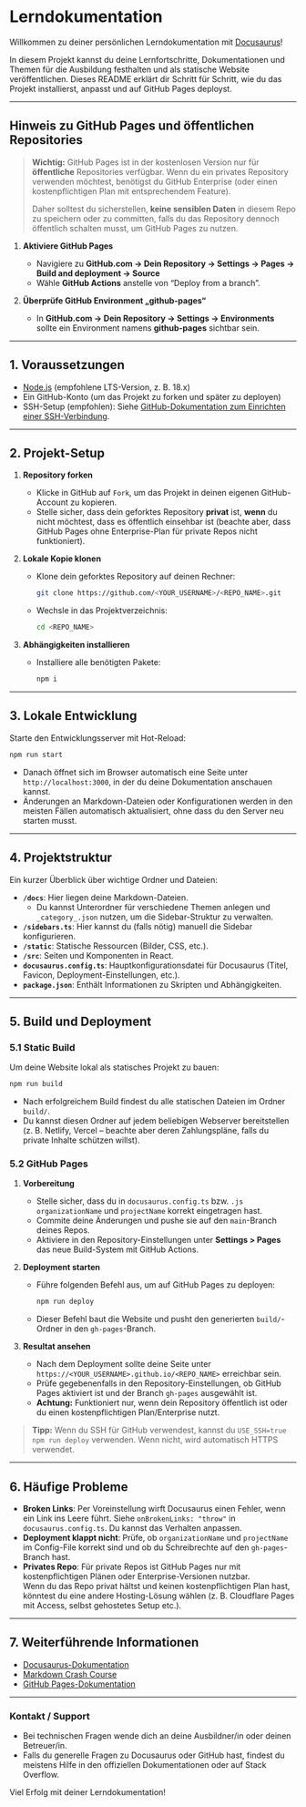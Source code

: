 # Lerndokumentation

Willkommen zu deiner persönlichen Lerndokumentation mit [Docusaurus](https://docusaurus.io/)!

In diesem Projekt kannst du deine Lernfortschritte, Dokumentationen und Themen für die Ausbildung festhalten und als
statische Website veröffentlichen. Dieses README erklärt dir Schritt für Schritt, wie du das Projekt installierst,
anpasst und auf GitHub Pages deployst.

---

## Hinweis zu GitHub Pages und öffentlichen Repositories

> **Wichtig:** GitHub Pages ist in der kostenlosen Version nur für **öffentliche** Repositories verfügbar. Wenn du ein
> privates Repository verwenden möchtest, benötigst du GitHub Enterprise (oder einen kostenpflichtigen Plan mit
> entsprechendem Feature).
>
> Daher solltest du sicherstellen, **keine sensiblen Daten** in diesem Repo zu speichern oder zu committen, falls du das
> Repository dennoch öffentlich schalten musst, um GitHub Pages zu nutzen.

1. **Aktiviere GitHub Pages**

   - Navigiere zu **GitHub.com → Dein Repository → Settings → Pages → Build and deployment → Source**
   - Wähle **GitHub Actions** anstelle von “Deploy from a branch”.

2. **Überprüfe GitHub Environment „github-pages“**
   - In **GitHub.com → Dein Repository → Settings → Environments** sollte ein Environment namens **github-pages**
     sichtbar sein.

---

## 1. Voraussetzungen

- [Node.js](https://nodejs.org/) (empfohlene LTS-Version, z. B. 18.x)
- Ein GitHub-Konto (um das Projekt zu forken und später zu deployen)
- SSH-Setup (empfohlen):
  Siehe [GitHub-Dokumentation zum Einrichten einer SSH-Verbindung](https://docs.github.com/en/authentication/connecting-to-github-with-ssh/generating-a-new-ssh-key-and-adding-it-to-the-ssh-agent).

---

## 2. Projekt-Setup

1. **Repository forken**

   - Klicke in GitHub auf `Fork`, um das Projekt in deinen eigenen GitHub-Account zu kopieren.
   - Stelle sicher, dass dein geforktes Repository **privat** ist, **wenn** du nicht möchtest, dass es öffentlich
     einsehbar ist (beachte aber, dass GitHub Pages ohne Enterprise-Plan für private Repos nicht funktioniert).

2. **Lokale Kopie klonen**

   - Klone dein geforktes Repository auf deinen Rechner:
     ```bash
     git clone https://github.com/<YOUR_USERNAME>/<REPO_NAME>.git
     ```
   - Wechsle in das Projektverzeichnis:
     ```bash
     cd <REPO_NAME>
     ```

3. **Abhängigkeiten installieren**

   - Installiere alle benötigten Pakete:
     ```bash
     npm i
     ```

---

## 3. Lokale Entwicklung

Starte den Entwicklungsserver mit Hot-Reload:

```bash
npm run start
```

- Danach öffnet sich im Browser automatisch eine Seite unter `http://localhost:3000`, in der du deine Dokumentation
  anschauen kannst.
- Änderungen an Markdown-Dateien oder Konfigurationen werden in den meisten Fällen automatisch aktualisiert, ohne dass
  du den Server neu starten musst.

---

## 4. Projektstruktur

Ein kurzer Überblick über wichtige Ordner und Dateien:

- **`/docs`**: Hier liegen deine Markdown-Dateien.
  - Du kannst Unterordner für verschiedene Themen anlegen und `_category_.json` nutzen, um die Sidebar-Struktur zu
    verwalten.
- **`/sidebars.ts`**: Hier kannst du (falls nötig) manuell die Sidebar konfigurieren.
- **`/static`**: Statische Ressourcen (Bilder, CSS, etc.).
- **`/src`**: Seiten und Komponenten in React.
- **`docusaurus.config.ts`**: Hauptkonfigurationsdatei für Docusaurus (Titel, Favicon,
  Deployment-Einstellungen, etc.).
- **`package.json`**: Enthält Informationen zu Skripten und Abhängigkeiten.

---

## 5. Build und Deployment

### 5.1 Static Build

Um deine Website lokal als statisches Projekt zu bauen:

```bash
npm run build
```

- Nach erfolgreichem Build findest du alle statischen Dateien im Ordner `build/`.
- Du kannst diesen Ordner auf jedem beliebigen Webserver bereitstellen (z. B. Netlify, Vercel – beachte aber deren
  Zahlungspläne, falls du private Inhalte schützen willst).

### 5.2 GitHub Pages

1. **Vorbereitung**

   - Stelle sicher, dass du in `docusaurus.config.ts` bzw. `.js` `organizationName` und `projectName` korrekt
     eingetragen hast.
   - Commite deine Änderungen und pushe sie auf den `main`-Branch deines Repos.
   - Aktiviere in den Repository-Einstellungen unter **Settings > Pages** das neue Build-System mit GitHub Actions.

2. **Deployment starten**

   - Führe folgenden Befehl aus, um auf GitHub Pages zu deployen:
     ```bash
     npm run deploy
     ```
   - Dieser Befehl baut die Website und pusht den generierten `build/`-Ordner in den `gh-pages`-Branch.

3. **Resultat ansehen**

   - Nach dem Deployment sollte deine Seite unter `https://<YOUR_USERNAME>.github.io/<REPO_NAME>` erreichbar sein.
   - Prüfe gegebenenfalls in den Repository-Einstellungen, ob GitHub Pages aktiviert ist und der Branch `gh-pages`
     ausgewählt ist.
   - **Achtung:** Funktioniert nur, wenn dein Repository öffentlich ist oder du einen kostenpflichtigen Plan/Enterprise
     nutzt.

> **Tipp:** Wenn du SSH für GitHub verwendest, kannst du `USE_SSH=true npm run deploy` verwenden. Wenn nicht, wird
> automatisch HTTPS verwendet.

---

## 6. Häufige Probleme

- **Broken Links**: Per Voreinstellung wirft Docusaurus einen Fehler, wenn ein Link ins Leere führt. Siehe
  `onBrokenLinks: "throw"` in `docusaurus.config.ts`. Du kannst das Verhalten anpassen.
- **Deployment klappt nicht**: Prüfe, ob `organizationName` und `projectName` im Config-File korrekt sind und ob du
  Schreibrechte auf den `gh-pages`-Branch hast.
- **Privates Repo**: Für private Repos ist GitHub Pages nur mit kostenpflichtigen Plänen oder Enterprise-Versionen
  nutzbar.  
  Wenn du das Repo privat hältst und keinen kostenpflichtigen Plan hast, könntest du eine andere Hosting-Lösung wählen
  (z. B. Cloudflare Pages mit Access, selbst gehostetes Setup etc.).

---

## 7. Weiterführende Informationen

- [Docusaurus-Dokumentation](https://docusaurus.io/docs)
- [Markdown Crash Course](https://www.markdownguide.org/getting-started/)
- [GitHub Pages-Dokumentation](https://docs.github.com/en/pages)

---

### Kontakt / Support

- Bei technischen Fragen wende dich an deine Ausbildner/in oder deinen Betreuer/in.
- Falls du generelle Fragen zu Docusaurus oder GitHub hast, findest du meistens Hilfe in den offiziellen Dokumentationen
  oder auf Stack Overflow.

Viel Erfolg mit deiner Lerndokumentation!
